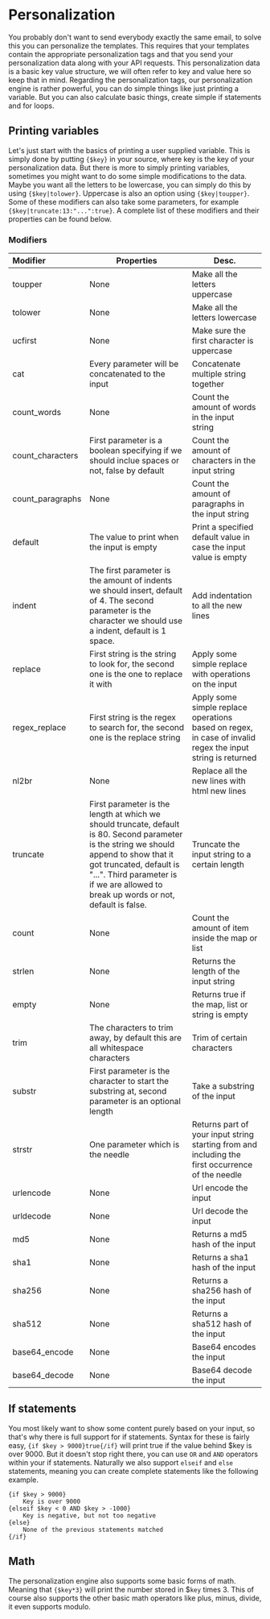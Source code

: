 # Personalization

You probably don't want to send everybody exactly the same email, to solve this
you can personalize the templates. This requires that your templates contain the
appropriate personalization tags and that you send your personalization data along
with your API requests. This personalization data is a basic key value structure,
we will often refer to key and value here so keep that in mind. Regarding the
personalization tags, our personalization engine is rather powerful, you can do
simple things like just printing a variable. But you can also calculate basic 
things, create simple if statements and for loops.

## Printing variables

Let's just start with the basics of printing a user supplied variable. This is
simply done by putting `{$key}` in your source, where key is the key of your
personalization data. But there is more to simply printing variables, sometimes
you might want to do some simple modifications to the data. Maybe you want all
the letters to be lowercase, you can simply do this by using `{$key|tolower}`.
Uppercase is also an option using `{$key|toupper}`. Some of these modifiers
can also take some parameters, for example `{$key|truncate:13:"...":true}`.
A complete list of these modifiers and their properties can be found below.

### Modifiers

| Modifier | Properties | Desc.                                                                                                                                                                                                                                                                                          |
|:---------|------------|------------------------------------------------------------------------------------------------------------------------------------------------------------------------------------------------------------------------------------------------------------------------------------------------|
| toupper | None | Make all the letters uppercase                                                                                                                                                                                                                                                                        |
| tolower | None | Make all the letters lowercase                                                                                                                                                                                                                                                                        |
| ucfirst | None | Make sure the first character is uppercase                                                                                                                                                                                                                                                            |
| cat | Every parameter will be concatenated to the input | Concatenate multiple string together                                                                                                                                                                                                                         |
| count_words | None | Count the amount of words in the input string                                                                                                                                                                                                                                                     |
| count_characters | First parameter is a boolean specifying if we should inclue spaces or not, false by default | Count the amount of characters in the input string                                                                                                                                                    |
| count_paragraphs | None | Count the amount of paragraphs in the input string                                                                                                                                                                                                                                           |
| default | The value to print when the input is empty | Print a specified default value in case the input value is empty                                                                                                                                                                                                |
| indent | The first parameter is the amount of indents we should insert, default of 4. The second parameter is the character we should use a indent, default is 1 space. | Add indentation to all the new lines                                                                                                         |
| replace | First string is the string to look for, the second one is the one to replace it with | Apply some simple replace with operations on the input                                                                                                                                                                |
| regex_replace | First string is the regex to search for, the second one is the replace string | Apply some simple replace operations based on regex, in case of invalid regex the input string is returned                                                                                                             |
| nl2br | None | Replace all the new lines with html new lines                                                                                                                                                                                                                                                           |
| truncate | First parameter is the length at which we should truncate, default is 80. Second parameter is the string we should append to show that it got truncated, default is "...". Third parameter is if we are allowed to break up words or not, default is false. | Truncate the input string to a certain length |
| count | None | Count the amount of item inside the map or list                                                                                                                                                                                                                                                         |
| strlen | None | Returns the length of the input string                                                                                                                                                                                                                                                                 |
| empty | None | Returns true if the map, list or string is empty                                                                                                                                                                                                                                                        |
| trim | The characters to trim away, by default this are all whitespace characters | Trim of certain characters                                                                                                                                                                                                         |
| substr | First parameter is the character to start the substring at, second parameter is an optional length | Take a substring of the input                                                                                                                                                                            |
| strstr | One parameter which is the needle | Returns part of your input string starting from and including the first occurrence of the needle                                                                                                                                                                          |
| urlencode | None | Url encode the input                                                                                                                                                                                                                                                                                |
| urldecode | None | Url decode the input                                                                                                                                                                                                                                                                                |
| md5 | None | Returns a md5 hash of the input                                                                                                                                                                                                                                                                           |
| sha1 | None | Returns a sha1 hash of the input                                                                                                                                                                                                                                                                         |
| sha256 | None | Returns a sha256 hash of the input                                                                                                                                                                                                                                                                     |
| sha512 | None | Returns a sha512 hash of the input                                                                                                                                                                                                                                                                     |
| base64_encode | None | Base64 encodes the input                                                                                                                                                                                                                                                                        |
| base64_decode | None | Base64 decode the input                                                                                                                                                                                                                                                                         |

## If statements

You most likely want to show some content purely based on your input, so that's
why there is full support for if statements. Syntax for these is fairly easy,
`{if $key > 9000}true{/if}` will print true if the value behind $key is over
9000. But it doesn't stop right there, you can use `OR` and `AND` operators
within your if statements. Naturally we also support `elseif` and `else` statements,
meaning you can create complete statements like the following example.

```smarty
{if $key > 9000}
    Key is over 9000
{elseif $key < 0 AND $key > -1000}
    Key is negative, but not too negative
{else}
    None of the previous statements matched
{/if}
```

## Math

The personalization engine also supports some basic forms of math. Meaning that
`{$key*3}` will print the number stored in $`key` times 3. This of course also
supports the other basic math operators like plus, minus, divide, it even supports
modulo.
